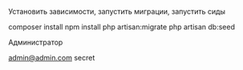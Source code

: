 
Установить зависимости,
запустить миграции, запустить сиды

composer install
npm install
php artisan:migrate
php artisan db:seed


Администратор

admin@admin.com
secret
